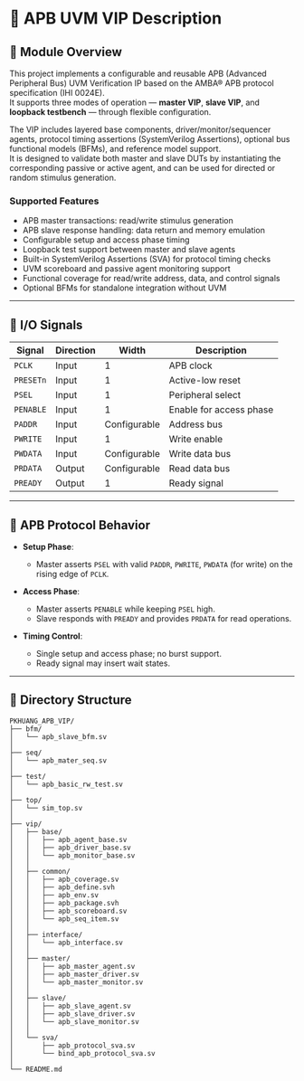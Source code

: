 # 📘 APB UVM VIP Description

## 🧩 Module Overview

This project implements a configurable and reusable APB (Advanced Peripheral Bus) UVM Verification IP based on the AMBA® APB protocol specification (IHI 0024E).  
It supports three modes of operation — **master VIP**, **slave VIP**, and **loopback testbench** — through flexible configuration.

The VIP includes layered base components, driver/monitor/sequencer agents, protocol timing assertions (SystemVerilog Assertions), optional bus functional models (BFMs), and reference model support.  
It is designed to validate both master and slave DUTs by instantiating the corresponding passive or active agent, and can be used for directed or random stimulus generation.

### Supported Features

- APB master transactions: read/write stimulus generation
- APB slave response handling: data return and memory emulation
- Configurable setup and access phase timing
- Loopback test support between master and slave agents
- Built-in SystemVerilog Assertions (SVA) for protocol timing checks
- UVM scoreboard and passive agent monitoring support
- Functional coverage for read/write address, data, and control signals
- Optional BFMs for standalone integration without UVM

---

## 🔧 I/O Signals

| Signal     | Direction | Width        | Description                           |
|------------|-----------|--------------|---------------------------------------|
| `PCLK`     | Input     | 1            | APB clock                             |
| `PRESETn`  | Input     | 1            | Active-low reset                      |
| `PSEL`     | Input     | 1            | Peripheral select                     |
| `PENABLE`  | Input     | 1            | Enable for access phase               |
| `PADDR`    | Input     | Configurable | Address bus                           |
| `PWRITE`   | Input     | 1            | Write enable                          |
| `PWDATA`   | Input     | Configurable | Write data bus                        |
| `PRDATA`   | Output    | Configurable | Read data bus                         |
| `PREADY`   | Output    | 1            | Ready signal                          |

---

## 🔁 APB Protocol Behavior

- **Setup Phase**:
  - Master asserts `PSEL` with valid `PADDR`, `PWRITE`, `PWDATA` (for write) on the rising edge of `PCLK`.

- **Access Phase**:
  - Master asserts `PENABLE` while keeping `PSEL` high.
  - Slave responds with `PREADY` and provides `PRDATA` for read operations.

- **Timing Control**:
  - Single setup and access phase; no burst support.
  - Ready signal may insert wait states.

---

<!-- ## 📷 APB Block Diagram

![APB Block Diagram](doc/block_diagram.png)

--- -->

## 📁 Directory Structure
```
PKHUANG_APB_VIP/
├── bfm/
│   └── apb_slave_bfm.sv
│
├── seq/
│   └── apb_mater_seq.sv
│
├── test/
│   └── apb_basic_rw_test.sv
│
├── top/
│   └── sim_top.sv
│
├── vip/
│   ├── base/
│   │   ├── apb_agent_base.sv
│   │   ├── apb_driver_base.sv
│   │   └── apb_monitor_base.sv
│   │
│   ├── common/
│   │   ├── apb_coverage.sv
│   │   ├── apb_define.svh
│   │   ├── apb_env.sv
│   │   ├── apb_package.svh
│   │   ├── apb_scoreboard.sv
│   │   └── apb_seq_item.sv
│   │
│   ├── interface/
│   │   └── apb_interface.sv
│   │
│   ├── master/
│   │   ├── apb_master_agent.sv
│   │   ├── apb_master_driver.sv
│   │   └── apb_master_monitor.sv
│   │
│   ├── slave/
│   │   ├── apb_slave_agent.sv
│   │   ├── apb_slave_driver.sv
│   │   └── apb_slave_monitor.sv
│   │
│   └── sva/
│       ├── apb_protocol_sva.sv
│       └── bind_apb_protocol_sva.sv
│
└── README.md
```